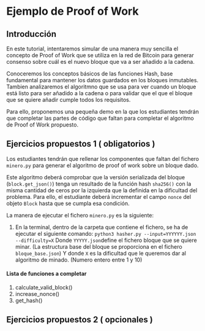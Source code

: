 # Ejemplo de Proof of Work

## Introducción
En este tutorial, intentaremos simular de una manera muy sencilla el concepto de Proof of Work que se utiliza en la red de Bitcoin para generar consenso sobre cuál es el nuevo bloque que va a ser añadido a la cadena. 

Conoceremos los conceptos básicos de las funciones Hash, base fundamental para mantener los datos guardados en los bloques inmutables. 
Tambien analizaremos el algoritmno que se usa para ver cuando un bloque está listo para ser añadido a la cadena o para validar que el que el bloque que se quiere añadir cumple todos los requisitos.

Para ello, proponemos una pequeña demo en la que los estudiantes tendrán que completar las partes de código que faltan para completar el algoritmo de Proof of Work propuesto.

## Ejercicios propuestos 1 ( obligatorios )

Los estudiantes tendrán que rellenar los componentes que faltan del fichero `minero.py` para generar el algoritmo de proof of work sobre un bloque dado. 

Este algoritmo deberá comprobar que la versión serializada del bloque (`block.get_json()`) tenga un resultado de la función hash `sha256()` con la misma cantidad de ceros por la izquierda que la definida en la dificultad del problema. Para ello, el estudiante deberá incrementar el campo `nonce` del objeto `Block` hasta que se cumpla esa condición.

La manera de ejecutar el fichero `minero.py` es la siguiente:
1. En la terminal, dentro de la carpeta que contiene el fichero, se ha de ejecutar el siguiente comando:
`python3 hasher.py --input=YYYYYY.json --difficulty=X`
Donde `YYYYY.json`define el fichero bloque que se quiere minar. (La estructura base del bloque se proporciona en el fichero `bloque_base.json`) 
Y donde `X` es la dificultad que le queremos dar al algoritmo de minado. (Numero entero entre 1 y 10)


#### Lista de funciones a completar

1. calculate_valid_block()
2. increase_nonce()
3. get_hash()

## Ejercicios propuestos 2 ( opcionales )